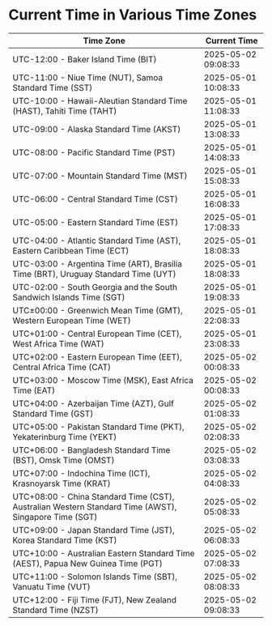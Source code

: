 # Current Time in Various Time Zones

| Time Zone | Current Time |
|-----------|--------------|
| UTC-12:00 - Baker Island Time (BIT) | 2025-05-02 09:08:33 |
| UTC-11:00 - Niue Time (NUT), Samoa Standard Time (SST) | 2025-05-01 10:08:33 |
| UTC-10:00 - Hawaii-Aleutian Standard Time (HAST), Tahiti Time (TAHT) | 2025-05-01 11:08:33 |
| UTC-09:00 - Alaska Standard Time (AKST) | 2025-05-01 13:08:33 |
| UTC-08:00 - Pacific Standard Time (PST) | 2025-05-01 14:08:33 |
| UTC-07:00 - Mountain Standard Time (MST) | 2025-05-01 15:08:33 |
| UTC-06:00 - Central Standard Time (CST) | 2025-05-01 16:08:33 |
| UTC-05:00 - Eastern Standard Time (EST) | 2025-05-01 17:08:33 |
| UTC-04:00 - Atlantic Standard Time (AST), Eastern Caribbean Time (ECT) | 2025-05-01 18:08:33 |
| UTC-03:00 - Argentina Time (ART), Brasília Time (BRT), Uruguay Standard Time (UYT) | 2025-05-01 18:08:33 |
| UTC-02:00 - South Georgia and the South Sandwich Islands Time (SGT) | 2025-05-01 19:08:33 |
| UTC±00:00 - Greenwich Mean Time (GMT), Western European Time (WET) | 2025-05-01 22:08:33 |
| UTC+01:00 - Central European Time (CET), West Africa Time (WAT) | 2025-05-01 23:08:33 |
| UTC+02:00 - Eastern European Time (EET), Central Africa Time (CAT) | 2025-05-02 00:08:33 |
| UTC+03:00 - Moscow Time (MSK), East Africa Time (EAT) | 2025-05-02 00:08:33 |
| UTC+04:00 - Azerbaijan Time (AZT), Gulf Standard Time (GST) | 2025-05-02 01:08:33 |
| UTC+05:00 - Pakistan Standard Time (PKT), Yekaterinburg Time (YEKT) | 2025-05-02 02:08:33 |
| UTC+06:00 - Bangladesh Standard Time (BST), Omsk Time (OMST) | 2025-05-02 03:08:33 |
| UTC+07:00 - Indochina Time (ICT), Krasnoyarsk Time (KRAT) | 2025-05-02 04:08:33 |
| UTC+08:00 - China Standard Time (CST), Australian Western Standard Time (AWST), Singapore Time (SGT) | 2025-05-02 05:08:33 |
| UTC+09:00 - Japan Standard Time (JST), Korea Standard Time (KST) | 2025-05-02 06:08:33 |
| UTC+10:00 - Australian Eastern Standard Time (AEST), Papua New Guinea Time (PGT) | 2025-05-02 07:08:33 |
| UTC+11:00 - Solomon Islands Time (SBT), Vanuatu Time (VUT) | 2025-05-02 08:08:33 |
| UTC+12:00 - Fiji Time (FJT), New Zealand Standard Time (NZST) | 2025-05-02 09:08:33 |

